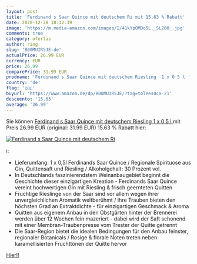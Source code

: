 ```yaml
---
layout: post
title: 'Ferdinand s Saar Quince mit deutschem Ri mit 15.63 % Rabatt'
date: 2020-12-28 18:12:39
image: 'https://m.media-amazon.com/images/I/41kYpOMDo5L._SL200_.jpg'
comments: true
category: ofertas
author: ring
slug: 'B00MUIR5JE-de'
actualPrice: 26.99 EUR
currency: EUR
price: 26.99
comparePrice: 31.99 EUR
prodname: 'Ferdinand s Saar Quince mit deutschem Riesling  1 x 0 5 l '
country: 'de'
flag: '🇩🇪'
buyurl: 'https://www.amazon.de/dp/B00MUIR5JE/?tag=tolees0ca-21'
descuento: '15.63'
average: '26.99'
---
```


Sie können [Ferdinand s Saar Quince mit deutschem Riesling  1 x 0 5 l ](https://www.amazon.de/dp/B00MUIR5JE/?tag=tolees0ca-21) mit Preis 26.99 EUR (original: 31.99 EUR) 15.63 % Rabatt hier:

[![Ferdinand s Saar Quince mit deutschem Ri](https://m.media-amazon.com/images/I/41kYpOMDo5L._SL200_.jpg)](https://www.amazon.de/dp/B00MUIR5JE/?tag=tolees0ca-21)

ℹ️:

- Lieferumfang: 1 x 0,5l Ferdinands Saar Quince / Regionale Spirituose aus Gin, Quittensaft und Riesling / Alkoholgehalt: 30 Prozent vol.
- In Deutschlands faszinierendstem Weinanbaugebiet beginnt die Geschichte dieser einzigartigen Kreation - Ferdinands Saar Quince vereint hochwertigen Gin mit Riesling & frisch geernteten Quitten
- Fruchtige Rieslinge von der Saar sind vor allem wegen ihrer unvergleichlichen Aromatik weltberühmt / Ihre Trauben bieten den höchsten Grad an Extraktdichte - für einzigartigen Geschmack & Aroma
- Quitten aus eigenem Anbau in den Obstgärten hinter der Brennerei werden über 12 Wochen fein mazeriert - dabei wird der Saft schonend mit einer Membran-Traubenpresse vom Trester der Quitte getrennt
- Die Saar-Region bietet die idealen Bedingungen für den Anbau feinster, regionaler Botanicals / Rosige & florale Noten treten neben karamellisierten Fruchttönen der Quitte hervor

[Hier!!](https://www.amazon.de/dp/B00MUIR5JE/?tag=tolees0ca-21)
